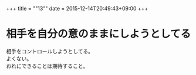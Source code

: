 +++
title = ""13""
date = 2015-12-14T20:49:43+09:00
+++

相手を自分の意のままにしようとしてる
===
相手をコントロールしようとしてる。  
よくない。  
おれにできることは期待すること。
